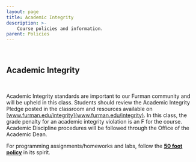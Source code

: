 ```yaml
---
layout: page
title: Academic Integrity
description: >-
    Course policies and information.
parent: Policies
---
```


<br/>

## Academic Integrity

<br/>


Academic Integrity standards are important to our Furman community and will be upheld in this class. Students should review the Academic Integrity Pledge posted in the classroom and resources available on [www.furman.edu/integrity](www.furman.edu/integrity). In this class, the grade penalty for an academic integrity violation is an F for the course. Academic Discipline procedures will be followed through the Office of the Academic Dean.


For programming assignments/homeworks and labs, follow the **[50 foot policy](http://courses.cms.caltech.edu/cs171/materials/pdfs/50ft_policy.pdf)** in its spirit. 
<br/>


